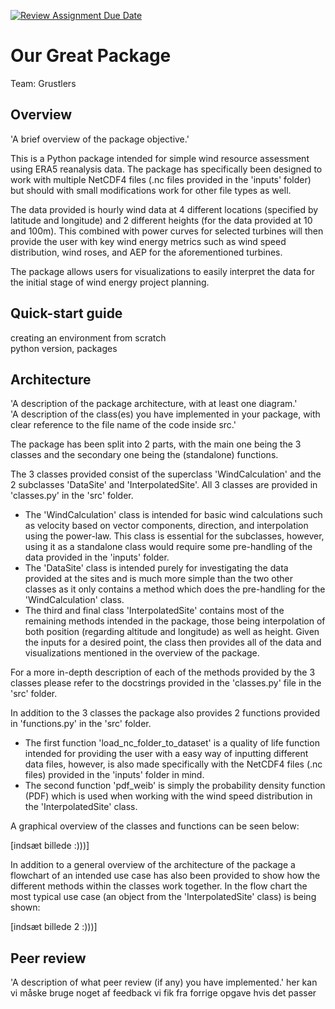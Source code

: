 [![Review Assignment Due Date](https://classroom.github.com/assets/deadline-readme-button-22041afd0340ce965d47ae6ef1cefeee28c7c493a6346c4f15d667ab976d596c.svg)](https://classroom.github.com/a/zjSXGKeR)
# Our Great Package

Team: Grustlers

## Overview

'A brief overview of the package objective.'

This is a Python package intended for simple wind resource assessment using ERA5 reanalysis data. The package has specifically been designed to work with multiple NetCDF4 files (.nc files provided in the 'inputs' folder) but should with small modifications work for other file types as well.

The data provided is hourly wind data at 4 different locations (specified by latitude and longitude) and 2 different heights (for the data provided at 10 and 100m). This combined with power curves for selected turbines will then provide the user with key wind energy metrics such as wind speed distribution, wind roses, and AEP for the aforementioned turbines.

The package allows users for visualizations to easily interpret the data for the initial stage of wind energy project planning.

## Quick-start guide

creating an environment from scratch<br />
python version, packages

## Architecture

'A description of the package architecture, with at least one diagram.' <br />
'A description of the class(es) you have implemented in your package, with clear reference to the file name of the code inside src.'

The package has been split into 2 parts, with the main one being the 3 classes and the secondary one being the (standalone) functions.

The 3 classes provided consist of the superclass 'WindCalculation' and the 2 subclasses 'DataSite' and 'InterpolatedSite'. All 3 classes are provided in 'classes.py' in the 'src' folder.
* The 'WindCalculation' class is intended for basic wind calculations such as velocity based on vector components, direction, and interpolation using the power-law. This class is essential for the subclasses, however, using it as a standalone class would require some pre-handling of the data provided in the 'inputs' folder.
* The 'DataSite' class is intended purely for investigating the data provided at the sites and is much more simple than the two other classes as it only contains a method which does the pre-handling for the 'WindCalculation' class.
* The third and final class 'InterpolatedSite' contains most of the remaining methods intended in the package, those being interpolation of both position (regarding altitude and longitude) as well as height. Given the inputs for a desired point, the class then provides all of the data and visualizations mentioned in the overview of the package.

For a more in-depth description of each of the methods provided by the 3 classes please refer to the docstrings provided in the 'classes.py' file in the 'src' folder.

In addition to the 3 classes the package also provides 2 functions provided in 'functions.py' in the 'src' folder.
* The first function 'load_nc_folder_to_dataset' is a quality of life function intended for providing the user with a easy way of inputting different data files, however, is also made specifically with the NetCDF4 files (.nc files) provided in the 'inputs' folder in mind.
* The second function 'pdf_weib' is simply the probability density function (PDF) which is used when working with the wind speed distribution in the 'InterpolatedSite' class.

A graphical overview of the classes and functions can be seen below:

[indsæt billede :)))]

In addition to a general overview of the architecture of the package a flowchart of an intended use case has also been provided to show how the different methods within the classes work together. In the flow chart the most typical use case (an object from the 'InterpolatedSite' class) is being shown:

[indsæt billede 2 :)))]


## Peer review

'A description of what peer review (if any) you have implemented.'
her kan vi måske bruge noget af feedback vi fik fra forrige opgave hvis det passer